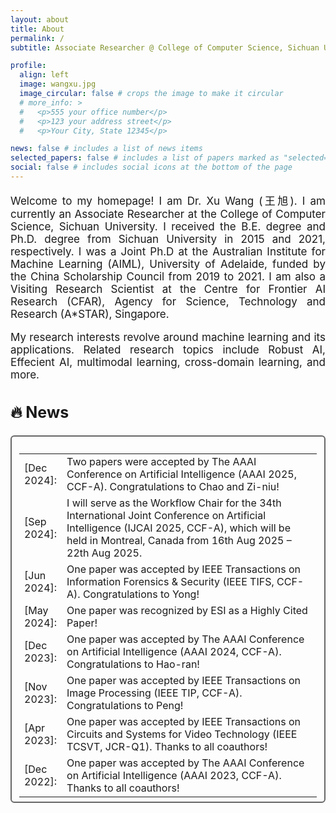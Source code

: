 ```yaml
---
layout: about
title: About
permalink: /
subtitle: Associate Researcher @ College of Computer Science, Sichuan University

profile:
  align: left
  image: wangxu.jpg
  image_circular: false # crops the image to make it circular
  # more_info: >
  #   <p>555 your office number</p>
  #   <p>123 your address street</p>
  #   <p>Your City, State 12345</p>

news: false # includes a list of news items
selected_papers: false # includes a list of papers marked as "selected={true}"
social: false # includes social icons at the bottom of the page
---
```


<div class="boxmine" style="width:100%;">
<p align="justify" style="font-size: 17px;">
Welcome to my homepage! I am Dr. Xu Wang (王旭). I am currently an Associate Researcher at the College of Computer Science, Sichuan University. I received the B.E. degree and Ph.D. degree from Sichuan University in 2015 and 2021, respectively. I was a Joint Ph.D at the Australian Institute for Machine Learning (AIML), University of Adelaide, funded by the China Scholarship Council from 2019 to 2021. I am also a Visiting Research Scientist at the Centre for Frontier AI Research (CFAR), Agency for Science, Technology and Research (A*STAR), Singapore.
</p>

<p align="justify" style="font-size: 17px;">
My research interests revolve around machine learning and its applications. Related research topics include Robust AI, Effecient AI, multimodal learning, cross-domain learning, and more. 
<a href="https://scholar.google.com/citations?user=XTOXhy4AAAAJ&hl=en"></a> 
</p>
</div>

<!-- 🔥 <strong style="font-size: 20px;"> News </strong>
<ul style="text-align: justify; margin: 0; padding: 0;">
    <li>[Dec 2024] Two papers were accepted by The AAAI Conference on Artificial Intelligence (AAAI 2025, CCF-A). Congratulations to Chao and Zi-niu!</li>
    <li>[Sep 2024] I will serve as the Workflow Chair for the 34th International Joint Conference on Artificial Intelligence (IJCAI 2025, CCF-A), which will be held in Montreal, Canada from 16th Aug 2025 – 22th Aug 2025.</li>
    <li>[Jun 2024] One paper was accepted by IEEE Transactions on Information Forensics & Security (IEEE TIFS, CCF-A). Congratulations to Yong!</li>
    <li>[May 2024] One paper was recognized by ESI as a Highly Cited Paper!</li>
    <li>[Dec 2023] One paper was accepted by The AAAI Conference on Artificial Intelligence (AAAI 2024, CCF-A). Congratulations to Hao-ran!</li>
    <li>[Nov 2023] One paper was accepted by IEEE Transactions on Image Processing (IEEE TIP, CCF-A). Congratulations to Peng!</li>
    <li>[Apr 2023] One paper was accepted by IEEE Transactions on Circuits and Systems for Video Technology (IEEE TCSVT, JCR-Q1). Thanks to all coauthors!</li>
    <li>[Dec 2022] One paper was accepted by The AAAI Conference on Artificial Intelligence (AAAI 2023, CCF-A). Thanks to all coauthors!</li>
</ul> -->


<div class="page-header"><h2 id="textbook" style="font-size:25px;">🔥 News</h2></div>
<p style="margin:15px 0px 0px 0px;"></p>

<div class="panel" style="padding:11px 12px 6px 12px; border-radius:6px; border-style: solid; border-width:2px; border-color: #666666;">
<div class="media">
<table class="table table-borderless">
<tbody>

<tr><td width="50">[Dec 2024]:</td><td>Two papers were accepted by The AAAI Conference on Artificial Intelligence (AAAI 2025, CCF-A). Congratulations to Chao and Zi-niu!</td></tr> 

<tr><td width="50">[Sep 2024]:</td><td>I will serve as the Workflow Chair for the 34th International Joint Conference on Artificial Intelligence (IJCAI 2025, CCF-A), which will be held in Montreal, Canada from 16th Aug 2025 – 22th Aug 2025.</strong> </td></tr> 

<tr><td width="50">[Jun 2024]:</td><td>One paper was accepted by IEEE Transactions on Information Forensics & Security (IEEE TIFS, CCF-A). Congratulations to Yong!</td></tr> 

<tr><td width="50">[May 2024]:</td><td>One paper was recognized by ESI as a Highly Cited Paper!</td></tr> 

<tr><td width="50">[Dec 2023]:</td><td>One paper was accepted by The AAAI Conference on Artificial Intelligence (AAAI 2024, CCF-A). Congratulations to Hao-ran!</td></tr> 

<tr><td width="50">[Nov 2023]:</td><td>One paper was accepted by IEEE Transactions on Image Processing (IEEE TIP, CCF-A). Congratulations to Peng!</td></tr> 

<tr><td width="50">[Apr 2023]:</td><td>One paper was accepted by IEEE Transactions on Circuits and Systems for Video Technology (IEEE TCSVT, JCR-Q1). Thanks to all coauthors!</td></tr> 

<tr><td width="50">[Dec 2022]:</td><td>One paper was accepted by The AAAI Conference on Artificial Intelligence (AAAI 2023, CCF-A). Thanks to all coauthors!</td></tr> 

</tbody></table>
<p style="margin:-15px 0px 0px 0px;"></p>
</div>
</div> 
